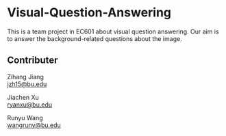 # Visual-Question-Answering
This is a team project in EC601 about visual question answering. Our aim is to answer the background-related questions about the image.

## Contributer
Zihang Jiang  
jzh15@bu.edu

Jiachen Xu  
ryanxu@bu.edu

Runyu Wang  
wangruny@bu.edu

